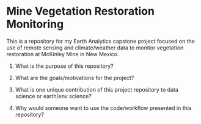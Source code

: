 # Mine Vegetation Restoration Monitoring
This is a repository for my Earth Analytics capstone project focused on the use of remote sensing and climate/weather data to monitor vegetation restoration at McKinley Mine in New Mexico.

1. What is the purpose of this repository?

2. What are the goals/motivations for the project?

3. What is one unique contribution of this project repository to data science or earth/env science?

4. Why would someone want to use the code/workflow presented in this repository?
